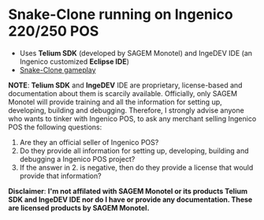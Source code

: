 # Snake-Clone running on Ingenico 220/250 POS
* Uses **Telium SDK** (developed by SAGEM Monotel) and IngeDEV IDE (an Ingenico customized **Eclipse IDE**)
* [Snake-Clone gameplay](https://www.youtube.com/watch?v=T1Z9uBWw0vA)

**NOTE**: **Telium SDK** and **IngeDEV** IDE are proprietary, license-based and documentation about them is scarcily available. Officially, only SAGEM Monotel will provide training and all the information for setting up, developing, building and debugging. Therefore, I strongly advise anyone who wants to tinker with Ingenico POS, to ask any merchant selling Ingenico POS the following questions:

1. Are they an official seller of Ingenico POS?
2. Do they provide all information for setting up, developing, building and debugging a Ingenico POS project?
3. If the answer in 2. is negative, then do they provide a license that would provide that information?

**Disclaimer**: **I'm not affilated with SAGEM Monotel or its products Telium SDK and IngeDEV IDE nor do I have or provide any documentation. These are licensed products by SAGEM Monotel.**
